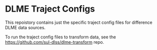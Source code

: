 # DLME Traject Configs

This repoistory contains just the specific traject config files for difference DLME data sources.

To run the traject config files to transform data, see the https://github.com/sul-dlss/dlme-transform repo.
